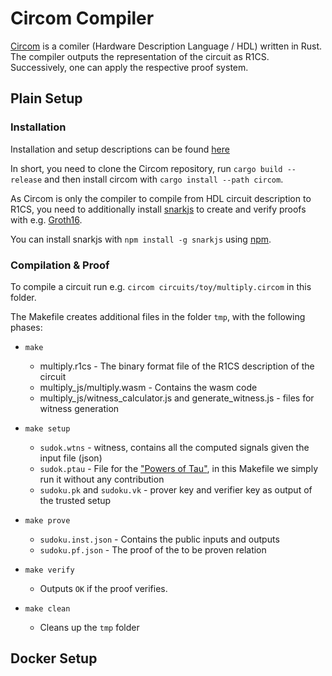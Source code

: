 # Circom Compiler

[Circom](https://github.com/iden3/circom) is a comiler (Hardware Description Language / HDL) written in Rust.
The compiler outputs the representation of the circuit as R1CS. Successively, one can apply the respective proof system.

## Plain Setup

### Installation

Installation and setup descriptions can be found [here](https://docs.circom.io/getting-started/installation/#installing-dependencies)

In short, you need to clone the Circom repository, run ``` cargo build --release ``` and then install circom with ``` cargo install --path circom ```.

As Circom is only the compiler to compile from HDL circuit description to R1CS, you need to additionally install [snarkjs](https://github.com/iden3/snarkjs) to create and verify proofs with e.g. [Groth16](https://github.com/iden3/snarkjs/blob/master/src/groth16_prove.js).

You can install snarkjs with ``` npm install -g snarkjs ``` using [npm](https://docs.npmjs.com/downloading-and-installing-node-js-and-npm).

### Compilation & Proof

To compile a circuit run e.g. ``` circom circuits/toy/multiply.circom ``` in this folder.

The Makefile creates additional files in the folder ``` tmp ```, with the following phases:

- ``` make ```
  - multiply.r1cs - The binary format file of the R1CS description of the circuit
  - multiply_js/multiply.wasm - Contains the wasm code 
  - multiply_js/witness_calculator.js and generate_witness.js - files for witness generation

- ``` make setup ```
  - ``` sudok.wtns ``` - witness, contains all the computed signals given the input file (json)
  - ``` sudok.ptau ``` - File for the ["Powers of Tau"](https://eprint.iacr.org/2022/1592.pdf), in this Makefile we simply run it without any contribution
  - ``` sudoku.pk ``` and ``` sudoku.vk ``` - prover key and verifier key as output of the trusted setup
  
- ``` make prove ```
  - ``` sudoku.inst.json ``` - Contains the public inputs and outputs
  - ``` sudoku.pf.json ``` - The proof of the to be proven relation

- ``` make verify ```
  - Outputs ``` OK ``` if the proof verifies.

- ``` make clean ```
  - Cleans up the ``` tmp ``` folder

## Docker Setup